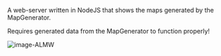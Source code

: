 A web-server written in NodeJS that shows the maps generated by the MapGenerator.

Requires generated data from the MapGenerator to function properly!

![image-ALMW](https://github.com/user-attachments/assets/ba728d91-ddfd-4965-b0fd-3c04b9a13a67)
